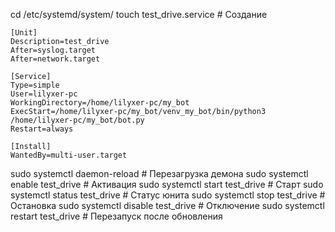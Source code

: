 cd /etc/systemd/system/
touch test_drive.service            # Создание

```
[Unit]
Description=test_drive
After=syslog.target
After=network.target

[Service]
Type=simple
User=lilyxer-pc
WorkingDirectory=/home/lilyxer-pc/my_bot
ExecStart=/home/lilyxer-pc/my_bot/venv_my_bot/bin/python3 /home/lilyxer-pc/my_bot/bot.py
Restart=always

[Install]
WantedBy=multi-user.target
```
sudo systemctl daemon-reload        # Перезагрузка демона
sudo systemctl enable test_drive    # Активация
sudo systemctl start test_drive     # Старт
sudo systemctl status test_drive    # Статус юнита
sudo systemctl stop test_drive      # Остановка
sudo systemctl disable test_drive   # Отключение
sudo systemctl restart test_drive   # Перезапуск после обновления